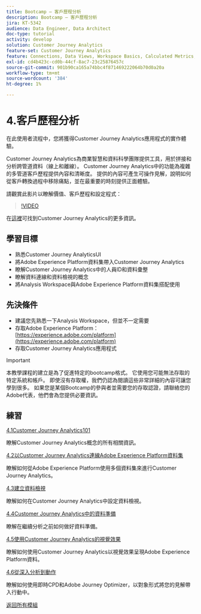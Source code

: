 ```yaml
---
title: Bootcamp — 客戶歷程分析
description: Bootcamp — 客戶歷程分析
jira: KT-5342
audience: Data Engineer, Data Architect
doc-type: tutorial
activity: develop
solution: Customer Journey Analytics
feature-set: Customer Journey Analytics
feature: Connections, Data Views, Workspace Basics, Calculated Metrics, Visualizations, Audiences
exl-id: cd4b423c-cd0b-44cf-8ac7-23c25876457c
source-git-commit: 901b90ca165a74bbc4f871469222064b70d0a20a
workflow-type: tm+mt
source-wordcount: '384'
ht-degree: 1%

---
```


# 4.客戶歷程分析

在此使用者流程中，您將獲得Customer Journey Analytics應用程式的實作體驗。

Customer Journey Analytics為商業智慧和資料科學團隊提供工具，用於拼接和分析跨管道資料（線上和離線）。 Customer Journey Analytics中的功能為複雜的多管道客戶歷程提供內容和清晰度。 提供的內容可產生可操作見解，說明如何從客戶轉換過程中移除痛點，並在最重要的時刻提供正面體驗。

請觀賞此影片以瞭解價值、客戶歷程和設定程式：

>[!VIDEO](https://video.tv.adobe.com/v/327188?quality=12&learn=on)

在[這裡](https://spark.adobe.com/page/t62eiRu9l6iWJ/)可找到Customer Journey Analytics的更多資訊。

## 學習目標

- 熟悉Customer Journey AnalyticsUI
- 將Adobe Experience Platform資料集帶入Customer Journey Analytics
- 瞭解Customer Journey Analytics中的人員ID和資料彙整
- 瞭解資料連線和資料檢視的概念
- 將Analysis Workspace與Adobe Experience Platform資料集搭配使用

## 先決條件

- 建議您先熟悉一下Analysis Workspace，但並不一定需要
- 存取Adobe Experience Platform： [https://experience.adobe.com/platform](https://experience.adobe.com/platform)
- 存取Customer Journey Analytics應用程式

>[!IMPORTANT]
>
>本教學課程的建立是為了促進特定的bootcamp格式。 它使用您可能無法存取的特定系統和帳戶。 即使沒有存取權，我們仍認為閱讀這些非常詳細的內容可讓您學到很多。 如果您是某個Bootcamp的參與者並需要您的存取認證，請聯絡您的Adobe代表，他們會為您提供必要資訊。

## 練習

[4.1Customer Journey Analytics101](./ex1.md)

瞭解Customer Journey Analytics概念的所有相關資訊。

[4.2以Customer Journey Analytics連線Adobe Experience Platform資料集](./ex2.md)

瞭解如何從Adobe Experience Platform使用多個資料集來進行Customer Journey Analytics。

[4.3建立資料檢視](./ex3.md)

瞭解如何在Customer Journey Analytics中設定資料檢視。

[4.4Customer Journey Analytics中的資料準備](./ex4.md)

瞭解在繼續分析之前如何做好資料準備。

[4.5使用Customer Journey Analytics的視覺效果](./ex5.md)

瞭解如何使用Customer Journey Analytics以視覺效果呈現Adobe Experience Platform資料。

[4.6從深入分析到動作](./ex6.md)

瞭解如何使用即時CPD和Adobe Journey Optimizer，以對象形式將您的見解帶入行動中。

[返回所有模組](../../overview.md)
